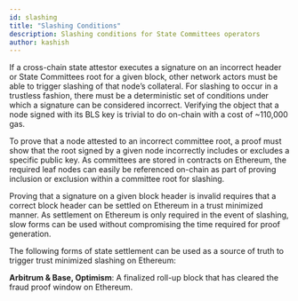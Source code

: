 ```yaml
---
id: slashing
title: "Slashing Conditions"
description: Slashing conditions for State Committees operators
author: kashish
---
```


If a cross-chain state attestor executes a signature on an incorrect header or State Committees root for a given block, other network actors must be able to trigger slashing of that node’s collateral. For slashing to occur in a trustless fashion, there must be a deterministic set of conditions under which a signature can be considered incorrect. Verifying the object that a node signed with its BLS key is trivial to do on-chain with a cost of ~110,000 gas.

To prove that a node attested to an incorrect committee root, a proof must show that the root signed by a given node incorrectly includes or excludes a specific public key. As committees are stored in contracts on Ethereum, the required leaf nodes can easily be referenced on-chain as part of proving inclusion or exclusion within a committee root for slashing.

Proving that a signature on a given block header is invalid requires that a correct block header can be settled on Ethereum in a trust minimized manner. As settlement on Ethereum is only required in the event of slashing, slow forms can be used without compromising the time required for proof generation.

The following forms of state settlement can be used as a source of truth to trigger trust minimized slashing on Ethereum:

**Arbitrum & Base, Optimism**: A finalized roll-up block that has cleared the fraud proof window on Ethereum.
